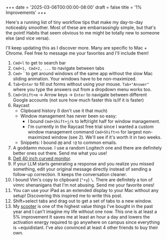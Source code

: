 +++
date = '2025-03-06T00:00:00-08:00'
draft = false
title = '1% Improvements'
+++


Here's a running list of tiny workflow tips that make my day-to-day noticeably smoother. 
Most of these are embarrassingly simple, but that's the point!
Habits that seem obvious to me might be totally new to someone else (and vice versa).

I'll keep updating this as I discover more. 
Many are specific to Mac + Chrome.
Feel free to message me your favorites and I'll include them!

1. ```Cmd+l``` to get to search bar
2. `Cmd+1, Cmd+2, ...` to navigate between tabs
3. `Cmd+` ` to get around windows of the same app without the slow Mac sliding animation. Your windows have to be non-maximized.
4. `Tab+Enter` to fill out forms without using your mouse. `Tab+"Answer"` where you type the answers out from a dropdown menu works too.
5. `Cmd+Shift+m` -> Arrow keys -> `Enter` to navigate between different Google accounts (not sure how much faster this is/if it is faster)
6. Raycast
   - Clipboard history (I don't use it that much)
   - Window management has never been so easy: 
      - I bound `Cmd+Shift+j/k` to left/right half for window management. 
      - I'm currently in the Raycast free trial since I wanted a custom window management command `Cmd+Shift+n` for largest non-maximized window (see 2). We'll see if it's worth it in two weeks.
   - Snippets: I bound `@@` and `!@` to common emails.
7. A goddamn mouse. I use a random Logitech one and there are definitely better ones out there. Send me what you use!
8. [Dell 40 inch curved monitor](https://www.dell.com/en-us/shop/dell-ultrasharp-40-curved-thunderbolt-hub-monitor-u4025qw/apd/210-bmdp/monitors-monitor-accessories). 
9. If your LLM starts generating a response and you realize you missed something, edit your original message directly instead of sending a follow-up correction. It keeps the conversation cleaner.
10. I bound Vim's copy to clipboard (`"+y`) `\`. There are definitely a ton of vimrc shenanigans that I'm not abusing. Send me your favorite ones!
11. You can use your iPad as an extended display to your Mac without any setup! Discovering this inspired me to write this post.
12. Shift+select tabs and drag out to get a set of tabs to a new window.
13. My [scooter](https://www.amazon.com/dp/B0B5ZSLHG2?ref=ppx_yo2ov_dt_b_fed_asin_title) is one of the highest value things I've bought in the past year and I can't imagine my life without one now.
This one is at least a 5% improvement
It saves me at least an hour a day and lowers the activation energy required to go anywhere on campus since everything is ~equidistant.
I've also convinced at least 4 other friends to buy their own.

